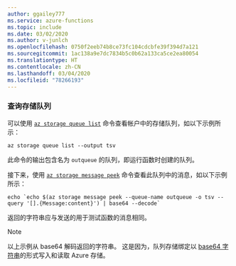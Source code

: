 ```yaml
---
author: ggailey777
ms.service: azure-functions
ms.topic: include
ms.date: 03/02/2020
ms.author: v-junlch
ms.openlocfilehash: 0750f2eeb74b8ce73fc104cdcbfe39f394d7a121
ms.sourcegitcommit: 1ac138a9e7dc7834b5c0b62a133ca5ce2ea80054
ms.translationtype: HT
ms.contentlocale: zh-CN
ms.lasthandoff: 03/04/2020
ms.locfileid: "78266193"
---
```

### <a name="query-the-storage-queue"></a>查询存储队列

可以使用 [`az storage queue list`](https://docs.microsoft.com/cli/azure/storage/queue#az-storage-queue-list) 命令查看帐户中的存储队列，如以下示例所示：

```azurecli
az storage queue list --output tsv
```

此命令的输出包含名为 `outqueue` 的队列，即运行函数时创建的队列。

接下来，使用 [`az storage message peek`](https://docs.microsoft.com/cli/azure/storage/message#az-storage-message-peek) 命令查看此队列中的消息，如以下示例所示：

```azurecli
echo `echo $(az storage message peek --queue-name outqueue -o tsv --query '[].{Message:content}') | base64 --decode`
```

返回的字符串应与发送的用于测试函数的消息相同。

> [!NOTE]  
> 以上示例从 base64 解码返回的字符串。 这是因为，队列存储绑定以 [base64 字符串](../articles/azure-functions/functions-bindings-storage-queue-trigger.md#encoding)的形式写入和读取 Azure 存储。

